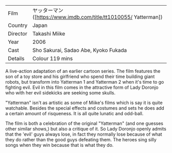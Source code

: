 | | |
|-|-|
Film|&#12516;&#12483;&#12479;&#12540;&#12510;&#12531; ([https://www.imdb.com/title/tt1010055/ Yatterman])
Country|Japan
Director|Takashi Miike
Year|2006
Cast|Sho Sakurai, Sadao Abe, Kyoko Fukada
Details|Colour 119 mins

A live-action adaptation of an earlier cartoon series.  The film features the son of a toy store and his girlfriend who spend their time building giant robots, but transform into Yatterman 1 and Yatterman 2 when it's time to go fighting evil.  Evil in this film comes in the attractive form of Lady Doronjo who with her evil sidekicks are seeking some skulls.

"Yatterman" isn't as artistic as some of Miike's films which is say it is quite watchable.  Besides the special effects and costumes and sets he does add a certain amount of risqueness.  It is all quite lunatic and odd-ball.

The film is both a celebration of the original "Yatterman" (and one guesses other similar shows,) but also a critique of it.  So Lady Doronjo openly admits that the 'evil' guys always lose, in fact they normally lose because of what they do rather than the good guys defeating them.  The heroes sing silly songs when they win because that is what they do.
